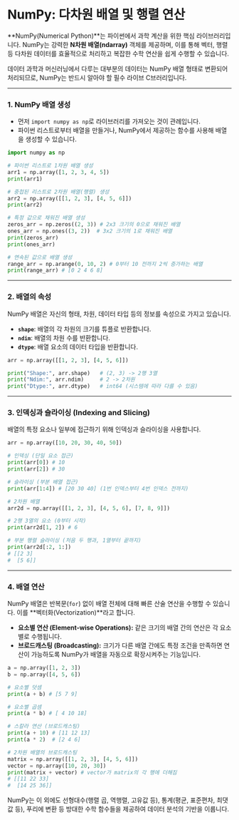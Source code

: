 # NumPy: 다차원 배열 및 행렬 연산

**NumPy(Numerical Python)**는 파이썬에서 과학 계산을 위한 핵심 라이브러리입니다. NumPy는 강력한 **N차원 배열(ndarray)** 객체를 제공하며, 이를 통해 벡터, 행렬 등 다차원 데이터를 효율적으로 처리하고 복잡한 수학 연산을 쉽게 수행할 수 있습니다.

데이터 과학과 머신러닝에서 다루는 대부분의 데이터는 NumPy 배열 형태로 변환되어 처리되므로, NumPy는 반드시 알아야 할 필수 라이브 C브러리입니다.

---

### 1. NumPy 배열 생성

- 먼저 `import numpy as np`로 라이브러리를 가져오는 것이 관례입니다.
- 파이썬 리스트로부터 배열을 만들거나, NumPy에서 제공하는 함수를 사용해 배열을 생성할 수 있습니다.

```python
import numpy as np

# 파이썬 리스트로 1차원 배열 생성
arr1 = np.array([1, 2, 3, 4, 5])
print(arr1)

# 중첩된 리스트로 2차원 배열(행렬) 생성
arr2 = np.array([[1, 2, 3], [4, 5, 6]])
print(arr2)

# 특정 값으로 채워진 배열 생성
zeros_arr = np.zeros((2, 3)) # 2x3 크기의 0으로 채워진 배열
ones_arr = np.ones((3, 2))  # 3x2 크기의 1로 채워진 배열
print(zeros_arr)
print(ones_arr)

# 연속된 값으로 배열 생성
range_arr = np.arange(0, 10, 2) # 0부터 10 전까지 2씩 증가하는 배열
print(range_arr) # [0 2 4 6 8]
```

---

### 2. 배열의 속성

NumPy 배열은 자신의 형태, 차원, 데이터 타입 등의 정보를 속성으로 가지고 있습니다.

- **`shape`**: 배열의 각 차원의 크기를 튜플로 반환합니다.
- **`ndim`**: 배열의 차원 수를 반환합니다.
- **`dtype`**: 배열 요소의 데이터 타입을 반환합니다.

```python
arr = np.array([[1, 2, 3], [4, 5, 6]])

print("Shape:", arr.shape)   # (2, 3) -> 2행 3열
print("Ndim:", arr.ndim)     # 2 -> 2차원
print("Dtype:", arr.dtype)   # int64 (시스템에 따라 다를 수 있음)
```

---

### 3. 인덱싱과 슬라이싱 (Indexing and Slicing)

배열의 특정 요소나 일부에 접근하기 위해 인덱싱과 슬라이싱을 사용합니다.

```python
arr = np.array([10, 20, 30, 40, 50])

# 인덱싱 (단일 요소 접근)
print(arr[0]) # 10
print(arr[2]) # 30

# 슬라이싱 (부분 배열 접근)
print(arr[1:4]) # [20 30 40] (1번 인덱스부터 4번 인덱스 전까지)

# 2차원 배열
arr2d = np.array([[1, 2, 3], [4, 5, 6], [7, 8, 9]])

# 2행 3열의 요소 (0부터 시작)
print(arr2d[1, 2]) # 6

# 부분 행렬 슬라이싱 (처음 두 행과, 1열부터 끝까지)
print(arr2d[:2, 1:])
# [[2 3]
#  [5 6]]
```

---

### 4. 배열 연산

NumPy 배열은 반복문(`for`) 없이 배열 전체에 대해 빠른 산술 연산을 수행할 수 있습니다. 이를 **벡터화(Vectorization)**라고 합니다.

- **요소별 연산 (Element-wise Operations):** 같은 크기의 배열 간의 연산은 각 요소별로 수행됩니다.
- **브로드캐스팅 (Broadcasting):** 크기가 다른 배열 간에도 특정 조건을 만족하면 연산이 가능하도록 NumPy가 배열을 자동으로 확장시켜주는 기능입니다.

```python
a = np.array([1, 2, 3])
b = np.array([4, 5, 6])

# 요소별 덧셈
print(a + b) # [5 7 9]

# 요소별 곱셈
print(a * b) # [ 4 10 18]

# 스칼라 연산 (브로드캐스팅)
print(a + 10) # [11 12 13]
print(a * 2)  # [2 4 6]

# 2차원 배열의 브로드캐스팅
matrix = np.array([[1, 2, 3], [4, 5, 6]])
vector = np.array([10, 20, 30])
print(matrix + vector) # vector가 matrix의 각 행에 더해짐
# [[11 22 33]
#  [14 25 36]]
```

NumPy는 이 외에도 선형대수(행렬 곱, 역행렬, 고유값 등), 통계(평균, 표준편차, 최댓값 등), 푸리에 변환 등 방대한 수학 함수들을 제공하여 데이터 분석의 기반을 이룹니다.
